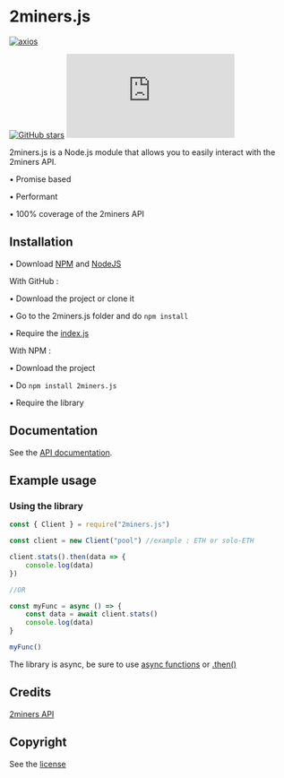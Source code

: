 # 2miners.js

[![axios](https://img.shields.io/github/package-json/dependency-version/LockBlock-dev/2miners.js/axios)](https://www.npmjs.com/package/axios)

[![GitHub stars](https://img.shields.io/github/stars/LockBlock-dev/2miners.js.svg)](https://github.com/LockBlock-dev/2miners.js/stargazers) ![npm](https://img.shields.io/npm/dm/2miners.js)

2miners.js is a Node.js module that allows you to easily interact with the 2miners API.

• Promise based

• Performant

• 100% coverage of the 2miners API


## Installation

• Download [NPM](https://www.npmjs.com/get-npm) and [NodeJS](https://nodejs.org)

With GitHub :

• Download the project or clone it

• Go to the 2miners.js folder and do `npm install`

• Require the [index.js](/index.js)

With NPM :

• Download the project

• Do `npm install 2miners.js`

• Require the library


## Documentation

See the [API documentation](/API.md).


## Example usage

### Using the library

```js
const { Client } = require("2miners.js")

const client = new Client("pool") //example : ETH or solo-ETH

client.stats().then(data => {
    console.log(data)
})

//OR

const myFunc = async () => {
    const data = await client.stats()
    console.log(data)
}

myFunc()
```

The library is async, be sure to use [async functions](https://developer.mozilla.org/en-US/docs/Web/JavaScript/Reference/Statements/async_function#syntax) or [.then()](https://developer.mozilla.org/en-US/docs/Web/JavaScript/Reference/Global_Objects/Promise/then#syntax)


## Credits

[2miners API](https://apidoc.2miners.com/)


## Copyright

See the [license](/LICENSE)